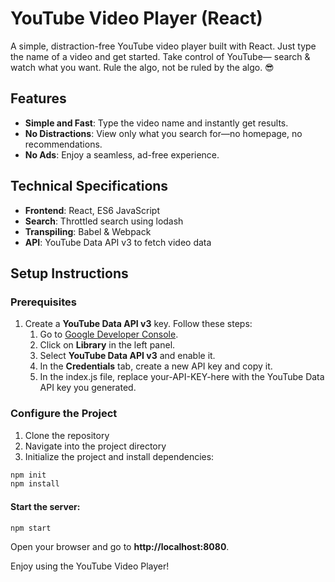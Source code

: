 # YouTube Video Player (React)

A simple, distraction-free YouTube video player built with React. Just type the name of a video and get started. 
Take control of YouTube— search & watch what you want. Rule the algo, not be ruled by the algo. 😎

## Features
- **Simple and Fast**: Type the video name and instantly get results.
- **No Distractions**: View only what you search for—no homepage, no recommendations.
- **No Ads**: Enjoy a seamless, ad-free experience.

## Technical Specifications
- **Frontend**: React, ES6 JavaScript
- **Search**: Throttled search using lodash
- **Transpiling**: Babel & Webpack
- **API**: YouTube Data API v3 to fetch video data

## Setup Instructions

### Prerequisites
1. Create a **YouTube Data API v3** key. Follow these steps:
   1. Go to [Google Developer Console](https://console.developers.google.com).
   2. Click on **Library** in the left panel.
   3. Select **YouTube Data API v3** and enable it.
   4. In the **Credentials** tab, create a new API key and copy it.
   5. In the index.js file, replace your-API-KEY-here with the YouTube Data API key you generated.

### Configure the Project
1. Clone the repository
2. Navigate into the project directory
3. Initialize the project and install dependencies:
```bash
npm init
npm install
```

#### Start the server:
```bash
npm start
```

Open your browser and go to **http://localhost:8080**.

Enjoy using the YouTube Video Player!
